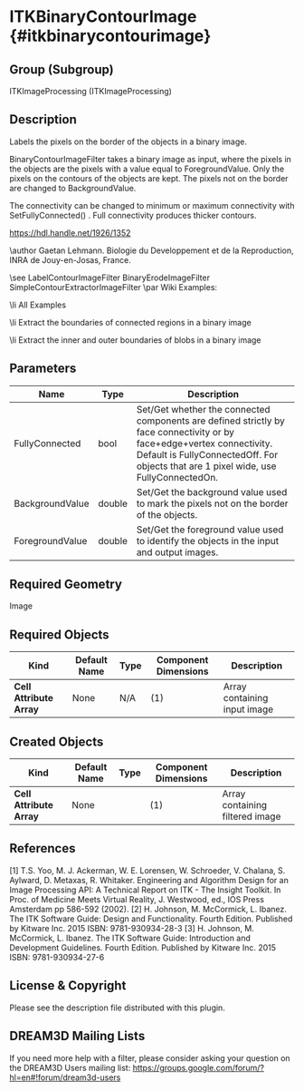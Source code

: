 ITKBinaryContourImage {#itkbinarycontourimage}
=====================

## Group (Subgroup) ##
ITKImageProcessing (ITKImageProcessing)

## Description ##
Labels the pixels on the border of the objects in a binary image.

BinaryContourImageFilter takes a binary image as input, where the pixels in the objects are the pixels with a value equal to ForegroundValue. Only the pixels on the contours of the objects are kept. The pixels not on the border are changed to BackgroundValue.

The connectivity can be changed to minimum or maximum connectivity with SetFullyConnected() . Full connectivity produces thicker contours.

https://hdl.handle.net/1926/1352 

\author Gaetan Lehmann. Biologie du Developpement et de la Reproduction, INRA de Jouy-en-Josas, France.

\see LabelContourImageFilter BinaryErodeImageFilter SimpleContourExtractorImageFilter 
\par Wiki Examples:

\li All Examples 

\li Extract the boundaries of connected regions in a binary image 

\li Extract the inner and outer boundaries of blobs in a binary image

## Parameters ##

| Name | Type | Description |
|------|------|-------------|
| FullyConnected | bool| Set/Get whether the connected components are defined strictly by face connectivity or by face+edge+vertex connectivity. Default is FullyConnectedOff. For objects that are 1 pixel wide, use FullyConnectedOn. |
| BackgroundValue | double| Set/Get the background value used to mark the pixels not on the border of the objects. |
| ForegroundValue | double| Set/Get the foreground value used to identify the objects in the input and output images. |


## Required Geometry ##
Image

## Required Objects ##

| Kind | Default Name | Type | Component Dimensions | Description |
|------|--------------|------|----------------------|-------------|
| **Cell Attribute Array** | None | N/A | (1)  | Array containing input image

## Created Objects ##

| Kind | Default Name | Type | Component Dimensions | Description |
|------|--------------|------|----------------------|-------------|
| **Cell Attribute Array** | None |  | (1)  | Array containing filtered image

## References ##
[1] T.S. Yoo, M. J. Ackerman, W. E. Lorensen, W. Schroeder, V. Chalana, S. Aylward, D. Metaxas, R. Whitaker. Engineering and Algorithm Design for an Image Processing API: A Technical Report on ITK - The Insight Toolkit. In Proc. of Medicine Meets Virtual Reality, J. Westwood, ed., IOS Press Amsterdam pp 586-592 (2002). 
[2] H. Johnson, M. McCormick, L. Ibanez. The ITK Software Guide: Design and Functionality. Fourth Edition. Published by Kitware Inc. 2015 ISBN: 9781-930934-28-3
[3] H. Johnson, M. McCormick, L. Ibanez. The ITK Software Guide: Introduction and Development Guidelines. Fourth Edition. Published by Kitware Inc. 2015 ISBN: 9781-930934-27-6

## License & Copyright ##

Please see the description file distributed with this plugin.

## DREAM3D Mailing Lists ##

If you need more help with a filter, please consider asking your question on the DREAM3D Users mailing list:
https://groups.google.com/forum/?hl=en#!forum/dream3d-users
